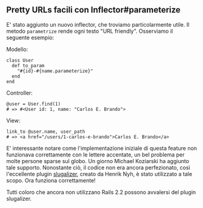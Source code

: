 ## Pretty URLs facili con Inflector#parameterize

E' stato aggiunto un nuovo inflector, che troviamo particolarmente utile. Il metodo `parametrize` rende ogni testo "URL friendly". Osserviamo il seguente esempio:

Modello:

	class User
	  def to_param
	    "#{id}-#{name.parameterize}"
	  end
	end

Controller:

	@user = User.find(1)
	# => #<User id: 1, name: "Carlos E. Brando">

View:

	link_to @user.name, user_path
	# => <a href="/users/1-carlos-e-brando">Carlos E. Brando</a>

E' interessante notare come l'implementazione iniziale di questa feature non funzionava correttamente con le lettere accentate, un bel problema per molte persone sparse sul globo.
Un giorno Michael Koziarski ha aggiunto tale supporto. Nonostante ciò, il codice non era ancora perfezionato, così l'eccellente plugin [slugalizer](http://github.com/henrik/slugalizer/tree/master), creato da Henrik Nyh, è stato utilizzato a tale scopo. Ora funziona correttamente!

Tutti coloro che ancora non utilizzano Rails 2.2 possono avvalersi del plugin slugalizer.